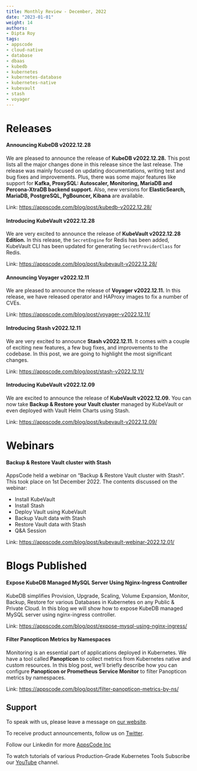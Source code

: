 ```yaml
---
title: Monthly Review - December, 2022
date: "2023-01-01"
weight: 14
authors:
- Dipta Roy
tags:
- appscode
- cloud-native
- database
- dbaas
- kubedb
- kubernetes
- kubernetes-database
- kubernetes-native
- kubevault
- stash
- voyager
---
```


# Releases


#### Announcing KubeDB v2022.12.28

We are pleased to announce the release of **KubeDB v2022.12.28.** This post lists all the major changes done in this release since the last release. The release was mainly focused on updating documentations, writing test and bug fixes and improvements. Plus, there was some major features like support for **Kafka, ProxySQL: Autoscaler, Monitoring, MariaDB and Percona-XtraDB backend support.** Also, new versions for **ElasticSearch, MariaDB, PostgreSQL, PgBouncer, Kibana** are available.

Link: https://appscode.com/blog/post/kubedb-v2022.12.28/


#### Introducing KubeVault v2022.12.28

We are very excited to announce the release of **KubeVault v2022.12.28 Edition.** In this release, the `SecretEngine` for Redis has been added, KubeVault CLI has been updated for generating `SecretProviderClass` for Redis.

Link: https://appscode.com/blog/post/kubevault-v2022.12.28/



#### Announcing Voyager v2022.12.11

We are pleased to announce the release of **Voyager v2022.12.11.** In this release, we have released operator and HAProxy images to fix a number of CVEs.

Link: https://appscode.com/blog/post/voyager-v2022.12.11/



#### Introducing Stash v2022.12.11

We are very excited to announce **Stash v2022.12.11.** It comes with a couple of exciting new features, a few bug fixes, and improvements to the codebase. In this post, we are going to highlight the most significant changes.

Link: https://appscode.com/blog/post/stash-v2022.12.11/



#### Introducing KubeVault v2022.12.09

We are excited to announce the release of **KubeVault v2022.12.09.** You can now take **Backup & Restore your Vault cluster** managed by KubeVault or even deployed with Vault Helm Charts using Stash.

Link: https://appscode.com/blog/post/kubevault-v2022.12.09/




# Webinars


#### Backup & Restore Vault cluster with Stash

AppsCode held a webinar on “Backup & Restore Vault cluster with Stash”. This took place on 1st December 2022. The contents discussed on the webinar:

- Install KubeVault
- Install Stash
- Deploy Vault using KubeVault
- Backup Vault data with Stash
- Restore Vault data with Stash
- Q&A Session


Link: https://appscode.com/blog/post/kubevault-webinar-2022.12.01/




# Blogs Published


#### Expose KubeDB Managed MySQL Server Using Nginx-Ingress Controller

KubeDB simplifies Provision, Upgrade, Scaling, Volume Expansion, Monitor, Backup, Restore for various Databases in Kubernetes on any Public & Private Cloud. In this blog we will show how to expose KubeDB managed MySQL server using nginx-ingress controller.

Link: https://appscode.com/blog/post/expose-mysql-using-nginx-ingress/


#### Filter Panopticon Metrics by Namespaces

Monitoring is an essential part of applications deployed in Kubernetes. We have a tool called **Panopticon** to collect metrics from Kubernetes native and custom resources. In this blog post, we’ll briefly describe how you can configure **Panopticon or Prometheus Service Monitor** to filter Panopticon metrics by namespaces.

Link: https://appscode.com/blog/post/filter-panopticon-metrics-by-ns/






## Support

To speak with us, please leave a message on [our website](https://appscode.com/contact/).

To receive product announcements, follow us on [Twitter](https://twitter.com/KubeDB).

Follow our Linkedin for more [AppsCode Inc](https://www.linkedin.com/company/appscode/)

To watch tutorials of various Production-Grade Kubernetes Tools Subscribe our [YouTube](https://youtube.com/@appscode) channel.
